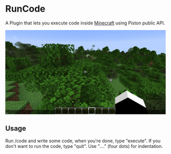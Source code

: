 # RunCode

A Plugin that lets you execute code inside [Minecraft](https://github.com/engineer-man/piston) using Piston public API.

![](./img/code-mc-python.gif)

## Usage

Run /code <language> and write some code, when you're done, type "execute".
If you don't want to run the code, type "quit".
Use "...." (four dots) for indentation.
